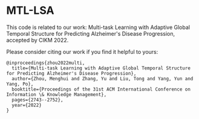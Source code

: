 # MTL-LSA
This code is related to our work: Multi-task Learning with Adaptive Global Temporal Structure for Predicting Alzheimer's Disease Progression, accepted by CIKM 2022.

Please consider citing our work if you find it helpful to yours:
```
@inproceedings{zhou2022multi,
  title={Multi-task Learning with Adaptive Global Temporal Structure for Predicting Alzheimer's Disease Progression},
  author={Zhou, Menghui and Zhang, Yu and Liu, Tong and Yang, Yun and Yang, Po},
  booktitle={Proceedings of the 31st ACM International Conference on Information \& Knowledge Management},
  pages={2743--2752},
  year={2022}
}

```
